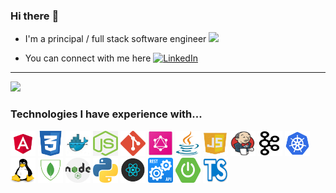 ### Hi there :wave:

-   I'm a principal / full stack software engineer ![](https://komarev.com/ghpvc/?username=deepsea&color=orange)

-   You can connect with me here <a href="https://www.linkedin.com/in/richardlawlor/" target="_blank"><img alt="LinkedIn" width='70' src="https://img.shields.io/badge/linkedin-%230077B5.svg?&style=for-the-badge&logo=linkedin&logoColor=white" /></a>

<hr>

<p>
   <img src="https://wakatime.com/share/@da633dea-4b89-49ea-a42c-faaa1575fcb0/459b7f70-7ddf-4ba9-a2bc-e8774cb672f3.svg">
</p>

<!-- <details>
   <summary>Github Statistics</summary>
   <p>
      <img src="https://github-readme-stats.vercel.app/api?username=deepsea&count_private=true&show_icons=true&theme=calm&hide=stars,prs">
   </p>
</details>
<details>
   <summary>Most Used Languages</summary>
   <p>
      <img src="https://github-readme-stats.vercel.app/api/top-langs/?username=deepsea&count_private=true&layout=compact&theme=calm&langs_count=8">
   <p>
      <img src="https://wakatime.com/share/@da633dea-4b89-49ea-a42c-faaa1575fcb0/459b7f70-7ddf-4ba9-a2bc-e8774cb672f3.svg" />
   </p>
</details> -->





   <!--START_SECTION:waka-->
   <!-- cddea7f4-5aaa-4a39-8e3e-250dacbee2a2 -->
   <!--END_SECTION:waka-->

<!-- [![Top Langs](https://github-readme-stats.vercel.app/api/top-langs/?username=deepsea&count_private=true&layout=compact&theme=calm&langs_count=8)](https://github.com/deepsea) -->

<!-- <a href="https://app.daily.dev/rlawlor"><img src="https://api.daily.dev/devcards/d60fd968e82e488aa2b8371100e1a960.png?r=lkt" width="120" alt="Richard Lawlor's Dev Card"/></a> -->

<!-- <div align="center">
<div style="display: flex; align-items: flex-start;">
   I'm a principal / full stack software engineer

<p style="color: #ffffff">markups</p>

![](https://komarev.com/ghpvc/?username=deepsea&color=orange)

</div>
</div>

<div align="center">
<div style="display: flex; align-items: flex-start;">
   You can connect with me on LinkedIn 

<p style="color: #ffffff">markupsmarkupsmark</p>

<a href="https://www.linkedin.com/in/richardlawlor/" target="_blank"><img alt="LinkedIn" width='70' src="https://img.shields.io/badge/linkedin-%230077B5.svg?&style=for-the-badge&logo=linkedin&logoColor=white" /></a>

</div>
</div>

[![deepsea's github stats](https://github-readme-stats.vercel.app/api?username=deepsea&count_private=true&show_icons=true&theme=calm&hide=stars,prs)](https://github.com/deepsea)


<div align="center">
<div style="display: flex; align-items: flex-start;">

[![Top Langs](https://github-readme-stats.vercel.app/api/top-langs/?username=deepsea&count_private=true&layout=compact&theme=calm&langs_count=8)](https://github.com/deepsea)

<p style="color: #ffffff">Hey</p>

<a href="https://app.daily.dev/rlawlor"><img src="https://api.daily.dev/devcards/d60fd968e82e488aa2b8371100e1a960.png?r=lkt" width="120" alt="Richard Lawlor's Dev Card"/></a>

</div>
</div> -->

### Technologies I have experience with...

<img src='https://github.com/deepsea/deepsea/blob/master/icons/ang.png' alt='Angular' width='40' /> <img src='https://github.com/deepsea/deepsea/blob/master/icons/css.png' alt='CSS' width='40' />
<img src='https://github.com/deepsea/deepsea/blob/master/icons/docker.png' alt='Docker' width='40' />
<img src='https://github.com/deepsea/deepsea/blob/master/icons/express.jpg' alt='Express' width='40' />
<img src='https://github.com/deepsea/deepsea/blob/master/icons/git.png' alt='Git' width='40' />
<img src='https://github.com/deepsea/deepsea/blob/master/icons/graphql.png' alt='HTML' width='40' />
<img src='https://github.com/deepsea/deepsea/blob/master/icons/java.png' alt='Java' width='40' />
<img src='https://github.com/deepsea/deepsea/blob/master/icons/javascript.png' alt='JavaScript' width='40' /> <img src='https://github.com/deepsea/deepsea/blob/master/icons/jenkins.png' alt='Jenkins' width='40' />
<img src='https://github.com/deepsea/deepsea/blob/master/icons/kafka.png' alt='Kafka' width='40' />
<img src='https://github.com/deepsea/deepsea/blob/master/icons/kubernetes.png' alt='Kubernetes' width='40' />
<img src='https://github.com/deepsea/deepsea/blob/master/icons/linux.png' alt='Linux' width='40' />
<img src='https://github.com/deepsea/deepsea/blob/master/icons/mongo.png' alt='Mongo' width='40' />
<img src='https://github.com/deepsea/deepsea/blob/master/icons/node.png' alt='NodeJS' width='40' />
<img src='https://github.com/deepsea/deepsea/blob/master/icons/python.png' alt='Python' width='40' />
<img src='https://github.com/deepsea/deepsea/blob/master/icons/react.png' alt='ReactJS' width='40' /> <img src='https://github.com/deepsea/deepsea/blob/master/icons/rest.png' alt='REST' width='40' /> <img src='https://github.com/deepsea/deepsea/blob/master/icons/springboot.png' alt='Spring' width='40' />
<img src='https://github.com/deepsea/deepsea/blob/master/icons/typescript.png' alt='TypeScript' width='40' />

